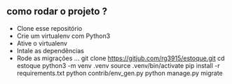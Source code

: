 ## como rodar o projeto ?
* Clone esse repositório
* Crie um virtualenv com Python3
* Ative o virtualenv
* Intale as dependências
* Rode as migrações
...
git clone https://gitjub.com/rg3915/estoque.git
cd estoque
python3 -m venv .venv
source .venv/bin/activate
pip install -r requirements.txt
python contrib/env_gen.py
python manage.py migrate